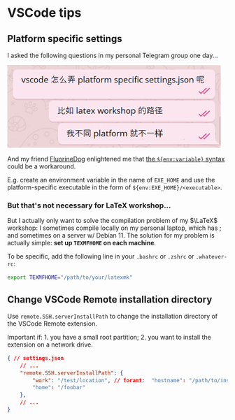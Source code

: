# VSCode tips

## Platform specific settings

I asked the following questions in my personal Telegram group one day...

![incentive](img/paltform_specific_settings.png)

And my friend [FluorineDog](https://github.com/FluorineDog) enlightened me that [the `${env:variable}` syntax](https://code.visualstudio.com/docs/editor/variables-reference#_environment-variables) could be a workaround.

E.g. create an environment variable in the name of `EXE_HOME` and use the platform-specific executable in the form of `${env:EXE_HOME}/<executable>`.

### But that's not necessary for LaTeX workshop...

But I actually only want to solve the compilation problem of my $\LaTeX$ workshop: I sometimes compile locally on my personal laptop, which has ; and sometimes on a server w/ Debian 11. The solution for my problem is actually simple: **set up `TEXMFHOME` on each machine**.

To be specific, add the following line in your `.bashrc` or `.zshrc` or `.whatever-rc`:

```bash
export TEXMFHOME="/path/to/your/latexmk"
```

## Change VSCode Remote installation directory

Use `remote.SSH.serverInstallPath` to change the installation directory of the VSCode Remote extension.

Important if: 1. you have a small root partition; 2. you want to install the extension on a network drive.

```json
{ // settings.json
    // ...
    "remote.SSH.serverInstallPath": {
        "work": "/test/location", // foramt:  "hostname": "/path/to/install"
        "home": "/foobar"
    },
    // ...
}
